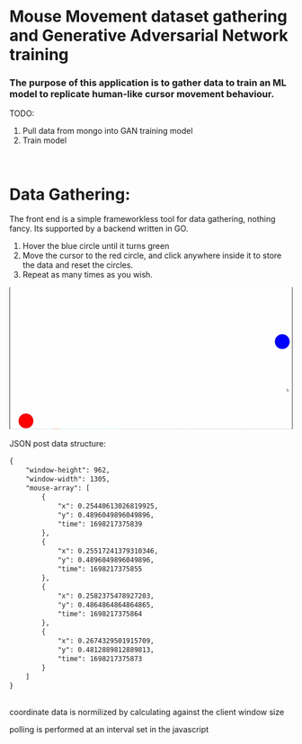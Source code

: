 # Mouse Movement dataset gathering and Generative Adversarial Network training
### The purpose of this application is to gather data to train an ML model to replicate human-like cursor movement behaviour.


TODO:    
1. Pull data from mongo into GAN training model
2. Train model

<br>

# Data Gathering:

The front end is a simple frameworkless tool for data gathering, nothing fancy. Its supported by a backend written in GO.
1. Hover the blue circle until it turns green
2. Move the cursor to the red circle, and click anywhere inside it to store the data and reset the circles.
3. Repeat as many times as you wish.

![](example.gif)

JSON post data structure:

```
{
    "window-height": 962,
    "window-width": 1305,
    "mouse-array": [
        {
            "x": 0.25440613026819925,
            "y": 0.4896049896049896,
            "time": 1698217375839
        },
        {
            "x": 0.25517241379310346,
            "y": 0.4896049896049896,
            "time": 1698217375855
        },
        {
            "x": 0.2582375478927203,
            "y": 0.4864864864864865,
            "time": 1698217375864
        },
        {
            "x": 0.2674329501915709,
            "y": 0.4812889812889813,
            "time": 1698217375873
        }
    ]
}
```

<br>
coordinate data is normilized by calculating against the client window size   

polling is performed at an interval set in the javascript
